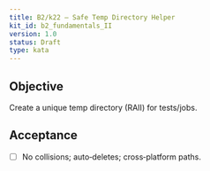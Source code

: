 ```yaml
---
title: B2/k22 — Safe Temp Directory Helper
kit_id: b2_fundamentals_II
version: 1.0
status: Draft
type: kata
---
```

## Objective
Create a unique temp directory (RAII) for tests/jobs.
## Acceptance
- [ ] No collisions; auto‑deletes; cross‑platform paths.